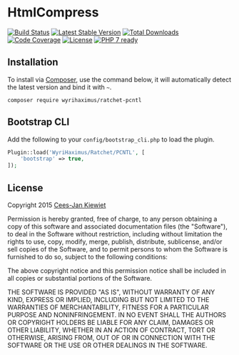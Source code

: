 HtmlCompress
============

[![Build Status](https://travis-ci.org/WyriHaximus/ratchet-pcntl.png)](https://travis-ci.org/WyriHaximus/ratchet-pcntl)
[![Latest Stable Version](https://poser.pugx.org/WyriHaximus/ratchet-pcntl/v/stable.png)](https://packagist.org/packages/WyriHaximus/ratchet-pcntl)
[![Total Downloads](https://poser.pugx.org/wyrihaximus/ratchet-pcntl/downloads.png)](https://packagist.org/packages/wyrihaximus/ratchet-pcntl)
[![Code Coverage](https://scrutinizer-ci.com/g/WyriHaximus/ratchet-pcntl/badges/coverage.png?b=master)](https://scrutinizer-ci.com/g/WyriHaximus/ratchet-pcntl/?branch=master)
[![License](https://poser.pugx.org/wyrihaximus/ratchet-pcntl/license.png)](https://packagist.org/packages/wyrihaximus/ratchet-pcntl)
[![PHP 7 ready](http://php7ready.timesplinter.ch/WyriHaximus/ratchet-pcntl/badge.svg)](https://travis-ci.org/WyriHaximus/ratchet-pcntl)

## Installation ##

To install via [Composer](http://getcomposer.org/), use the command below, it will automatically detect the latest version and bind it with `~`.

```
composer require wyrihaximus/ratchet-pcntl 
```

## Bootstrap CLI ##

Add the following to your `config/bootstrap_cli.php` to load the plugin.

```php
Plugin::load('WyriHaximus/Ratchet/PCNTL', [
    'bootstrap' => true,
]);
```

## License ##

Copyright 2015 [Cees-Jan Kiewiet](http://wyrihaximus.net/)

Permission is hereby granted, free of charge, to any person
obtaining a copy of this software and associated documentation
files (the "Software"), to deal in the Software without
restriction, including without limitation the rights to use,
copy, modify, merge, publish, distribute, sublicense, and/or sell
copies of the Software, and to permit persons to whom the
Software is furnished to do so, subject to the following
conditions:

The above copyright notice and this permission notice shall be
included in all copies or substantial portions of the Software.

THE SOFTWARE IS PROVIDED "AS IS", WITHOUT WARRANTY OF ANY KIND,
EXPRESS OR IMPLIED, INCLUDING BUT NOT LIMITED TO THE WARRANTIES
OF MERCHANTABILITY, FITNESS FOR A PARTICULAR PURPOSE AND
NONINFRINGEMENT. IN NO EVENT SHALL THE AUTHORS OR COPYRIGHT
HOLDERS BE LIABLE FOR ANY CLAIM, DAMAGES OR OTHER LIABILITY,
WHETHER IN AN ACTION OF CONTRACT, TORT OR OTHERWISE, ARISING
FROM, OUT OF OR IN CONNECTION WITH THE SOFTWARE OR THE USE OR
OTHER DEALINGS IN THE SOFTWARE.
